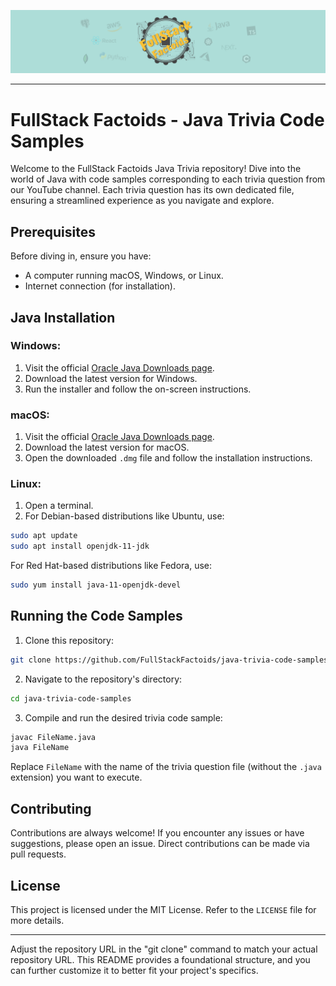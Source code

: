 ![FullStack Factoids Logo](https://github.com/FullStackFactoids/.github/blob/main/profile/fullstackfactoid-github-narrow.png)

---

# FullStack Factoids - Java Trivia Code Samples

Welcome to the FullStack Factoids Java Trivia repository! Dive into the world of Java with code samples corresponding to each trivia question from our YouTube channel. Each trivia question has its own dedicated file, ensuring a streamlined experience as you navigate and explore.

## Prerequisites

Before diving in, ensure you have:

- A computer running macOS, Windows, or Linux.
- Internet connection (for installation).

## Java Installation

### Windows:

1. Visit the official [Oracle Java Downloads page](https://www.oracle.com/java/technologies/javase-jdk11-downloads.html).
2. Download the latest version for Windows.
3. Run the installer and follow the on-screen instructions.

### macOS:

1. Visit the official [Oracle Java Downloads page](https://www.oracle.com/java/technologies/javase-jdk11-downloads.html).
2. Download the latest version for macOS.
3. Open the downloaded `.dmg` file and follow the installation instructions.

### Linux:

1. Open a terminal.
2. For Debian-based distributions like Ubuntu, use:
```bash
sudo apt update
sudo apt install openjdk-11-jdk
```
For Red Hat-based distributions like Fedora, use:
```bash
sudo yum install java-11-openjdk-devel
```

## Running the Code Samples

1. Clone this repository:
```bash
git clone https://github.com/FullStackFactoids/java-trivia-code-samples.git
```

2. Navigate to the repository's directory:
```bash
cd java-trivia-code-samples
```

3. Compile and run the desired trivia code sample:
```bash
javac FileName.java
java FileName
```
Replace `FileName` with the name of the trivia question file (without the `.java` extension) you want to execute.

## Contributing

Contributions are always welcome! If you encounter any issues or have suggestions, please open an issue. Direct contributions can be made via pull requests.

## License

This project is licensed under the MIT License. Refer to the `LICENSE` file for more details.

---

Adjust the repository URL in the "git clone" command to match your actual repository URL. This README provides a foundational structure, and you can further customize it to better fit your project's specifics.